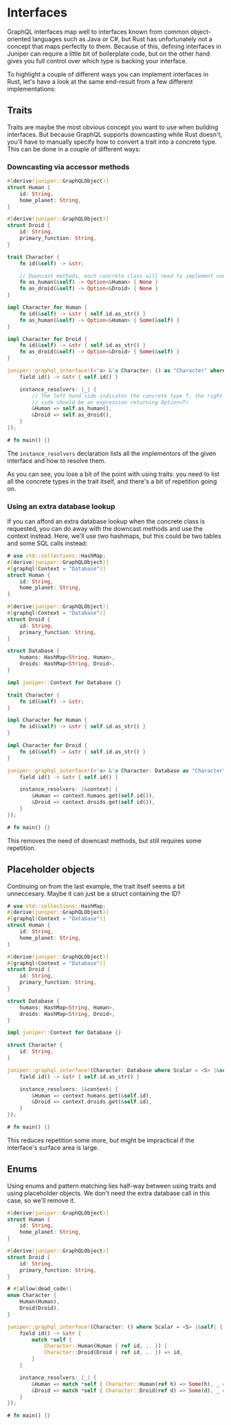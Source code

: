 # Interfaces

GraphQL interfaces map well to interfaces known from common object-oriented
languages such as Java or C#, but Rust has unfortunately not a concept that maps
perfectly to them. Because of this, defining interfaces in Juniper can require a
little bit of boilerplate code, but on the other hand gives you full control
over which type is backing your interface.

To highlight a couple of different ways you can implement interfaces in Rust,
let's have a look at the same end-result from a few different implementations:

## Traits

Traits are maybe the most obvious concept you want to use when building
interfaces. But because GraphQL supports downcasting while Rust doesn't, you'll
have to manually specify how to convert a trait into a concrete type. This can
be done in a couple of different ways:

### Downcasting via accessor methods

```rust
#[derive(juniper::GraphQLObject)]
struct Human {
    id: String,
    home_planet: String,
}

#[derive(juniper::GraphQLObject)]
struct Droid {
    id: String,
    primary_function: String,
}

trait Character {
    fn id(&self) -> &str;

    // Downcast methods, each concrete class will need to implement one of these
    fn as_human(&self) -> Option<&Human> { None }
    fn as_droid(&self) -> Option<&Droid> { None }
}

impl Character for Human {
    fn id(&self) -> &str { self.id.as_str() }
    fn as_human(&self) -> Option<&Human> { Some(&self) }
}

impl Character for Droid {
    fn id(&self) -> &str { self.id.as_str() }
    fn as_droid(&self) -> Option<&Droid> { Some(&self) }
}

juniper::graphql_interface!(<'a> &'a Character: () as "Character" where Scalar = <S>|&self| {
    field id() -> &str { self.id() }

    instance_resolvers: |_| {
        // The left hand side indicates the concrete type T, the right hand
        // side should be an expression returning Option<T>
        &Human => self.as_human(),
        &Droid => self.as_droid(),
    }
});

# fn main() {}
```

The `instance_resolvers` declaration lists all the implementors of the given
interface and how to resolve them.

As you can see, you lose a bit of the point with using traits: you need to list
all the concrete types in the trait itself, and there's a bit of repetition
going on.

### Using an extra database lookup

If you can afford an extra database lookup when the concrete class is requested,
you can do away with the downcast methods and use the context instead. Here,
we'll use two hashmaps, but this could be two tables and some SQL calls instead:

```rust
# use std::collections::HashMap;
#[derive(juniper::GraphQLObject)]
#[graphql(Context = "Database")]
struct Human {
    id: String,
    home_planet: String,
}

#[derive(juniper::GraphQLObject)]
#[graphql(Context = "Database")]
struct Droid {
    id: String,
    primary_function: String,
}

struct Database {
    humans: HashMap<String, Human>,
    droids: HashMap<String, Droid>,
}

impl juniper::Context for Database {}

trait Character {
    fn id(&self) -> &str;
}

impl Character for Human {
    fn id(&self) -> &str { self.id.as_str() }
}

impl Character for Droid {
    fn id(&self) -> &str { self.id.as_str() }
}

juniper::graphql_interface!(<'a> &'a Character: Database as "Character" where Scalar = <S> |&self| {
    field id() -> &str { self.id() }

    instance_resolvers: |&context| {
        &Human => context.humans.get(self.id()),
        &Droid => context.droids.get(self.id()),
    }
});

# fn main() {}
```

This removes the need of downcast methods, but still requires some repetition.

## Placeholder objects

Continuing on from the last example, the trait itself seems a bit unneccesary.
Maybe it can just be a struct containing the ID?

```rust
# use std::collections::HashMap;
#[derive(juniper::GraphQLObject)]
#[graphql(Context = "Database")]
struct Human {
    id: String,
    home_planet: String,
}

#[derive(juniper::GraphQLObject)]
#[graphql(Context = "Database")]
struct Droid {
    id: String,
    primary_function: String,
}

struct Database {
    humans: HashMap<String, Human>,
    droids: HashMap<String, Droid>,
}

impl juniper::Context for Database {}

struct Character {
    id: String,
}

juniper::graphql_interface!(Character: Database where Scalar = <S> |&self| {
    field id() -> &str { self.id.as_str() }

    instance_resolvers: |&context| {
        &Human => context.humans.get(&self.id),
        &Droid => context.droids.get(&self.id),
    }
});

# fn main() {}
```

This reduces repetition some more, but might be impractical if the interface's
surface area is large. 

## Enums

Using enums and pattern matching lies half-way between using traits and using
placeholder objects. We don't need the extra database call in this case, so
we'll remove it.

```rust
#[derive(juniper::GraphQLObject)]
struct Human {
    id: String,
    home_planet: String,
}

#[derive(juniper::GraphQLObject)]
struct Droid {
    id: String,
    primary_function: String,
}

# #[allow(dead_code)]
enum Character {
    Human(Human),
    Droid(Droid),
}

juniper::graphql_interface!(Character: () where Scalar = <S> |&self| {
    field id() -> &str {
        match *self {
            Character::Human(Human { ref id, .. }) |
            Character::Droid(Droid { ref id, .. }) => id,
        }
    }

    instance_resolvers: |_| {
        &Human => match *self { Character::Human(ref h) => Some(h), _ => None },
        &Droid => match *self { Character::Droid(ref d) => Some(d), _ => None },
    }
});

# fn main() {}
```
